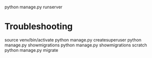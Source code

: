 


python manage.py runserver


# Troubleshooting
source venv/bin/activate
python manage.py createsuperuser
python manage.py showmigrations 
python manage.py showmigrations scratch
python manage.py migrate